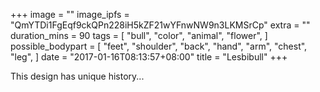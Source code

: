 +++
image = ""
image_ipfs = "QmYTDi1FgEqf9ckQPn228iH5kZF21wYFnwNW9n3LKMSrCp"
extra = ""
duration_mins = 90
tags = [
  "bull",
  "color",
  "animal",
  "flower",
]
possible_bodypart = [
  "feet",
  "shoulder",
  "back",
  "hand",
  "arm",
  "chest",
  "leg",
]
date = "2017-01-16T08:13:57+08:00"
title = "Lesbibull"
+++

This design has unique history...
